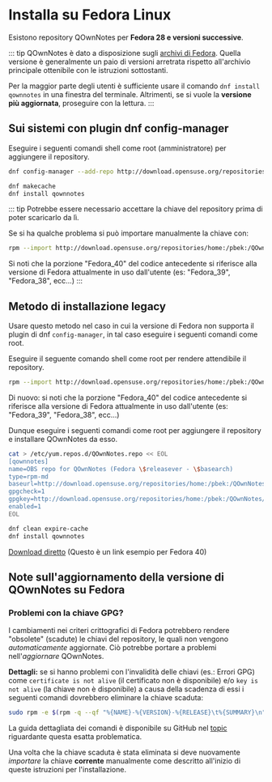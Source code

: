 # Installa su Fedora Linux

Esistono repository QOwnNotes per **Fedora 28 e versioni successive**.

::: tip
QOwnNotes è dato a disposizione sugli [archivi di Fedora](https://packages.fedoraproject.org/pkgs/qownnotes/qownnotes/). Quella versione è generalmente un paio di versioni arretrata rispetto all'archivio principale ottenibile con le istruzioni sottostanti.

Per la maggior parte degli utenti è sufficiente usare il comando `dnf install qownnotes` in una finestra del terminale. Altrimenti, se si vuole la **versione più aggiornata**, proseguire con la lettura.
:::

## Sui sistemi con plugin dnf config-manager

Eseguire i seguenti comandi shell come root (amministratore) per aggiungere il repository.

```bash
dnf config-manager --add-repo http://download.opensuse.org/repositories/home:/pbek:/QOwnNotes/Fedora_\$releasever/

dnf makecache
dnf install qownnotes
```

::: tip
Potrebbe essere necessario accettare la chiave del repository prima di poter scaricarlo da lì.

Se si ha qualche problema si può importare manualmente la chiave con:

```bash
rpm --import http://download.opensuse.org/repositories/home:/pbek:/QOwnNotes/Fedora_40/repodata/repomd.xml.key
```
Si noti che la porzione "Fedora_40" del codice antecedente si riferisce alla versione di Fedora attualmente in uso dall'utente (es: "Fedora_39", "Fedora_38", ecc...)
:::

## Metodo di installazione legacy

Usare questo metodo nel caso in cui la versione di Fedora non supporta il plugin di dnf `config-manager`, in tal caso eseguire i seguenti comandi come root.

Eseguire il seguente comando shell come root per rendere attendibile il repository.

```bash
rpm --import http://download.opensuse.org/repositories/home:/pbek:/QOwnNotes/Fedora_40/repodata/repomd.xml.key
```
Di nuovo: si noti che la porzione "Fedora_40" del codice antecedente si riferisce alla versione di Fedora attualmente in uso dall'utente (es: "Fedora_39", "Fedora_38", ecc...)

Dunque eseguire i seguenti comandi come root per aggiungere il repository e installare QOwnNotes da esso.

```bash
cat > /etc/yum.repos.d/QOwnNotes.repo << EOL
[qownnotes]
name=OBS repo for QOwnNotes (Fedora \$releasever - \$basearch)
type=rpm-md
baseurl=http://download.opensuse.org/repositories/home:/pbek:/QOwnNotes/Fedora_\$releasever/
gpgcheck=1
gpgkey=http://download.opensuse.org/repositories/home:/pbek:/QOwnNotes/Fedora_\$releasever/repodata/repomd.xml.key
enabled=1
EOL

dnf clean expire-cache
dnf install qownnotes
```

[Download diretto](https://download.opensuse.org/repositories/home:/pbek:/QOwnNotes/Fedora_40) (Questo è un link esempio per Fedora 40)

## Note sull'aggiornamento della versione di QOwnNotes su Fedora

### Problemi con la chiave GPG?

I cambiamenti nei criteri crittografici di Fedora potrebbero rendere "obsolete" (scadute) le chiavi del repository, le quali non vengono *automaticamente* aggiornate. Ciò potrebbe portare a problemi nell'*aggiornare* QOwnNotes.

**Dettagli:** se si hanno problemi con l'invalidità delle chiavi (es.: Errori GPG) come `certificate is not alive` (il certificato non è disponibile) e/o `key is not alive` (la chiave non è disponibile) a causa della scadenza di essi i seguenti comandi dovrebbero eliminare la chiave scaduta:

```bash
sudo rpm -e $(rpm -q --qf "%{NAME}-%{VERSION}-%{RELEASE}\t%{SUMMARY}\n" gpg-pubkey | grep pbek | cut -f1)
```

La guida dettagliata dei comandi è disponibile su GitHub nel [topic](https://github.com/pbek/QOwnNotes/issues/3008#issuecomment-2197827084) riguardante questa esatta problematica.

Una volta che la chiave scaduta è stata eliminata si deve nuovamente *importare* la chiave **corrente** manualmente come descritto all'inizio di queste istruzioni per l'installazione.
